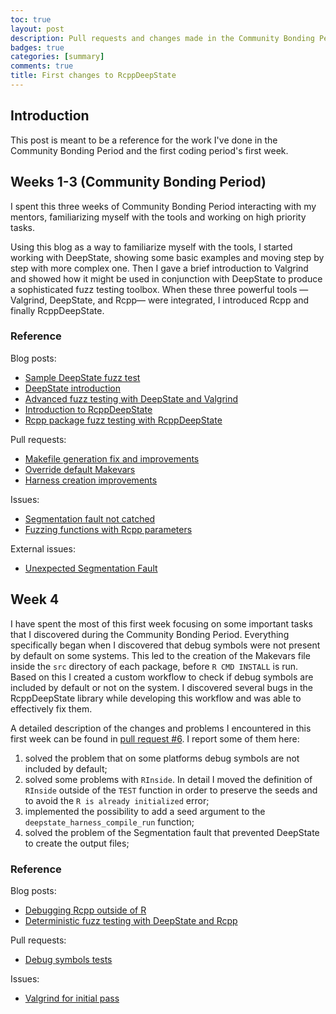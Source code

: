 ```yaml
---
toc: true
layout: post
description: Pull requests and changes made in the Community Bonding Period and in the first week
badges: true
categories: [summary]
comments: true
title: First changes to RcppDeepState
---
```


## Introduction
This post is meant to be a reference for the work I've done in the Community Bonding Period and the first coding period's first week.


## Weeks 1-3 (Community Bonding Period)
I spent this three weeks of Community Bonding Period interacting with my mentors, familiarizing myself with the tools and working on high priority tasks. 

Using this blog as a way to familiarize myself with the tools, I started working with DeepState, showing some basic examples and moving step by step with more complex one. Then I gave a brief introduction to Valgrind and showed how it might be used in conjunction with DeepState to produce a sophisticated fuzz testing toolbox.
When these three powerful tools —Valgrind, DeepState, and Rcpp— were integrated, I introduced Rcpp and finally RcppDeepState. 

### Reference
Blog posts:
* [Sample DeepState fuzz test](https://fabriziosandri.github.io/gsoc-2022-blog/deepstate/fuzz/c++/2022/05/17/deepstate-sample.html)
* [DeepState introduction](https://fabriziosandri.github.io/gsoc-2022-blog/deepstate/fuzz/c++/2022/05/25/about-deepstate.html)
* [Advanced fuzz testing with DeepState and Valgrind](https://fabriziosandri.github.io/gsoc-2022-blog/deepstate/fuzz/c++/valgrind/2022/05/27/advanced-deepstate.html)
* [Introduction to RcppDeepState](https://fabriziosandri.github.io/gsoc-2022-blog/rcppdeepstate/fuzz/r/2022/05/31/rcppdeepstate-introduction.html)
* [Rcpp package fuzz testing with RcppDeepState](https://fabriziosandri.github.io/gsoc-2022-blog/rcppdeepstate/fuzz/r/c++/2022/06/07/rcppdeepstate-automatic-fuzz-testing-copy.html)


Pull requests:
* [Makefile generation fix and improvements](https://github.com/FabrizioSandri/RcppDeepState/pull/1)
* [Override default Makevars](https://github.com/FabrizioSandri/RcppDeepState/pull/3)
* [Harness creation improvements](https://github.com/FabrizioSandri/RcppDeepState/pull/5)

Issues:
* [Segmentation fault not catched](https://github.com/FabrizioSandri/RcppDeepState/issues/2)
* [Fuzzing functions with Rcpp parameters](https://github.com/FabrizioSandri/RcppDeepState/issues/4)

External issues:
* [Unexpected Segmentation Fault](https://github.com/RcppCore/Rcpp/issues/1221)

## Week 4
I have spent the most of this first week focusing on some important tasks that I discovered during the Community Bonding Period.
Everything specifically began when I discovered that debug symbols were not present by default on some systems. This led to the creation of the Makevars file inside the `src` directory of each package, before `R CMD INSTALL` is run. Based on this I created a custom workflow to check if debug symbols are included by default or not on the system. I discovered several bugs in the RcppDeepState library while developing this workflow and was able to effectively fix them. 

A detailed description of the changes and problems I encountered in this first week can be found in [pull request #6](https://github.com/FabrizioSandri/RcppDeepState/pull/6). I report some of them here:
1. solved the problem that on some platforms debug symbols are not included by default;
2. solved some problems with `RInside`. In detail I moved the definition of `RInside` outside of the `TEST` function in order to preserve the seeds and to avoid the `R is already initialized` error;
3. implemented the possibility to add a seed argument to the `deepstate_harness_compile_run` function;
4. solved the problem of the Segmentation fault that prevented DeepState to create the output files;


### Reference
Blog posts:
* [Debugging Rcpp outside of R](https://fabriziosandri.github.io/gsoc-2022-blog/rcpp/debug/r/c++/valgrind/2022/06/10/rcpp-debugging.html)
* [Deterministic fuzz testing with DeepState and Rcpp](https://fabriziosandri.github.io/gsoc-2022-blog/deepstate/rcpp/c++/r/2022/06/21/deterministic-fuzz-testing.html)

Pull requests:
* [Debug symbols tests](https://github.com/FabrizioSandri/RcppDeepState/pull/6)

Issues:
* [ Valgrind for initial pass](https://github.com/FabrizioSandri/RcppDeepState/issues/7)